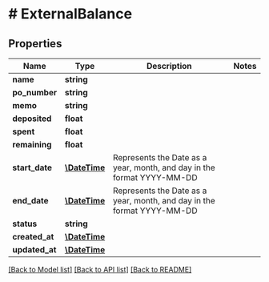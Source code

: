 # # ExternalBalance

## Properties

Name | Type | Description | Notes
------------ | ------------- | ------------- | -------------
**name** | **string** |  |
**po_number** | **string** |  |
**memo** | **string** |  |
**deposited** | **float** |  |
**spent** | **float** |  |
**remaining** | **float** |  |
**start_date** | [**\DateTime**](\DateTime.md) | Represents the Date as a year, month, and day in the format YYYY-MM-DD |
**end_date** | [**\DateTime**](\DateTime.md) | Represents the Date as a year, month, and day in the format YYYY-MM-DD |
**status** | **string** |  |
**created_at** | [**\DateTime**](\DateTime.md) |  |
**updated_at** | [**\DateTime**](\DateTime.md) |  |

[[Back to Model list]](../../README.md#models) [[Back to API list]](../../README.md#endpoints) [[Back to README]](../../README.md)
